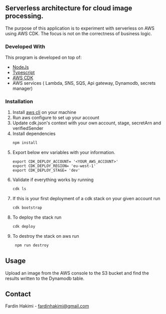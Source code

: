 
<!-- ABOUT THE PROJECT -->
## Serverless architecture for cloud image processing.

The purpose of this application is to experiment with serverless on AWS using AWS CDK. The focus is not on the correctness of business logic.

### Developed With

This program is developed on top of:

* [NodeJs](https://nodejs.org/en/)
* [Typescript](https://www.typescriptlang.org/)
* [AWS CDK](https://aws.amazon.com/cdk/)
* AWS services ( Lambda, SNS, SQS, Api gateway, Dynamodb, secrets manager)

### Installation
1. Install [aws cli](https://docs.aws.amazon.com/cli/latest/userguide/getting-started-install.html) on your machine
2. Run aws configure to set up your account
3. Update cdk.json's context with your own account, stage, secretArn and verifiedSender
4. Install dependencies
   ```sh
   npm install
   ```
5. Export below env variables with your information.
   ```JS
   export CDK_DEPLOY_ACCOUNT= '<YOUR_AWS_ACCOUNT>'
   export CDK_DEPLOY_REGION= 'eu-west-1'
   export CDK_DEPLOY_STAGE= 'dev'
   ```
6. Validate if everything works by running
   ```sh
   cdk ls
   ```
7. If this is your first deployment of a cdk stack on your given account run
   ```sh
   cdk bootstrap
   ```
8. To deploy the stack run
   ```sh
   cdk deploy
   ```
9. To destroy the stack on aws run
   ```sh
    npm run destroy
   ```

## Usage

Upload an image from the AWS console to the S3 bucket and find the results written to the Dynamodb table.

## Contact

Fardin Hakimi - fardinhakimi@gmail.com
